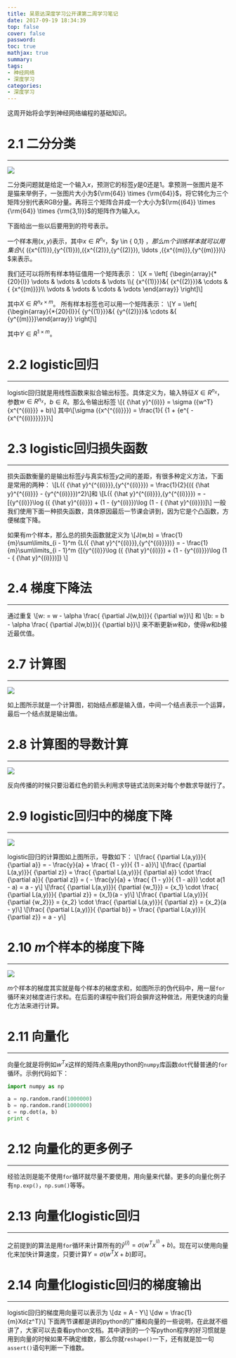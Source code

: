 ```yaml
---
title: 吴恩达深度学习公开课第二周学习笔记
date: 2017-09-19 18:34:39
top: false
cover: false
password:
toc: true
mathjax: true
summary:
tags:
- 神经网络
- 深度学习
categories:
- 深度学习
---
```

<p>这周开始将会学到神经网络编程的基础知识。</p>

# 2.1 二分分类
---
![](13.jpg)

二分类问题就是给定一个输入$x$，预测它的标签$y$是0还是1。拿预测一张图片是不是猫来举例子，一张图片大小为${\rm{64}} \times {\rm{64}}$，将它转化为三个矩阵分别代表RGB分量。再将三个矩阵合并成一个大小为${\rm{(64}} \times {\rm{64}} \times {\rm{3,1)}}$的矩阵作为输入$x$。

下面给出一些以后要用到的符号表示。

一个样本用$(x,y)$表示，其中$x \in {R^{ {n_x}}}$，$y \in \{ 0,1\} $，那么$m$个训练样本就可以用集合$\\{ ({x^{(1)}},{y^{(1)}}),({x^{(2)}},{y^{(2)}}), \ldots ,({x^{(m)}},{y^{(m)}})\\} $来表示。

我们还可以将所有样本特征值用一个矩阵表示：
\\[X = \left[ {\begin{array}{*{20}{l}} \vdots & \vdots & \cdots & \vdots \\\\{ {x^{(1)}}}&{ {x^{(2)}}}& \cdots &{ {x^{(m)}}}\\\\ \vdots & \vdots & \cdots & \vdots \end{array}} \right]\\]

其中$X \in {R^{ {n_x} \times m}}$。
所有样本标签也可以用一个矩阵表示：
\\[Y = \left[ {\begin{array}{*{20}{l}}{ {y^{(1)}}}&{ {y^{(2)}}}& \cdots &{ {y^{(m)}}}\end{array}} \right]\\]

其中$Y \in {R^{1 \times m}}$。

# 2.2 logistic回归
---
logistic回归就是用线性函数来拟合输出标签。具体定义为，输入特征$X \in {R^{n_x}}$，参数$w \in {R^{n_x}}$，$b \in {R}$。那么令输出标签
\\[{ {\hat y}^{(i)}} = \sigma ({w^T}{x^{^{(i)}}} + b)\\]
其中\\[\sigma ({x^{^{(i)}}}) = \frac{1}{ {1 + {e^{ - {x^{^{(i)}}}}}}}\\]

# 2.3 logistic回归损失函数
---
损失函数衡量的是输出标签${\hat y}$与真实标签$y$之间的差距，有很多种定义方法，下面是常用的两种：
\\[L({ {\hat y}^{^{(i)}}},{y^{^{(i)}}}) = \frac{1}{2}{({ {\hat y}^{^{(i)}}} - {y^{^{(i)}}})^2}\\]和
\\[L({ {\hat y}^{^{(i)}}},{y^{^{(i)}}}) =  - [{y^{(i)}}\log ({ {\hat y}^{(i)}}) + (1 - {y^{(i)}})\log (1 - { {\hat y}^{(i)}})]\\]
一般我们使用下面一种损失函数，具体原因最后一节课会讲到，因为它是个凸函数，方便梯度下降。

如果有$m$个样本，那么总的损失函数就定义为
\\[J(w,b) = \frac{1}{m}\sum\limits_{i - 1}^m {L({ {\hat y}^{^{(i)}}},{y^{^{(i)}}})}  =  - \frac{1}{m}\sum\limits_{i - 1}^m {[{y^{(i)}}\log ({ {\hat y}^{(i)}}) + (1 - {y^{(i)}})\log (1 - { {\hat y}^{(i)}})]} \\]

# 2.4 梯度下降法
---
通过重复
\\[w: = w - \alpha \frac{ {\partial J(w,b)}}{ {\partial w}}\\]
和
\\[b: = b - \alpha \frac{ {\partial J(w,b)}}{ {\partial b}}\\]
来不断更新$w$和$b$，使得$w$和$b$接近最优值。

# 2.7 计算图
---
![](14.jpg)

如上图所示就是一个计算图，初始结点都是输入值，中间一个结点表示一个运算，最后一个结点就是输出值。

# 2.8 计算图的导数计算
---
![](15.jpg)

反向传播的时候只要沿着红色的箭头利用求导链式法则来对每个参数求导就行了。

# 2.9 logistic回归中的梯度下降
---
![](16.jpg)

logistic回归的计算图如上图所示，导数如下：
\\[\frac{ {\partial L(a,y)}}{ {\partial a}} =  - \frac{y}{a} + \frac{ {1 - y}}{ {1 - a}}\\]
\\[\frac{ {\partial L(a,y)}}{ {\partial z}} = \frac{ {\partial L(a,y)}}{ {\partial a}} \cdot \frac{ {\partial a}}{ {\partial z}} = ( - \frac{y}{a} + \frac{ {1 - y}}{ {1 - a}}) \cdot a(1 - a) = a - y\\]
\\[\frac{ {\partial L(a,y)}}{ {\partial {w_1}}} = {x_1} \cdot \frac{ {\partial L(a,y)}}{ {\partial z}} = {x_1}(a - y)\\]
\\[\frac{ {\partial L(a,y)}}{ {\partial {w_2}}} = {x_2} \cdot \frac{ {\partial L(a,y)}}{ {\partial z}} = {x_2}(a - y)\\]
\\[\frac{ {\partial L(a,y)}}{ {\partial b}} = \frac{ {\partial L(a,y)}}{ {\partial z}} = a - y\\]

# 2.10 $m$个样本的梯度下降
---
![](17.jpg)

$m$个样本的梯度其实就是每个样本的梯度求和，如图所示的伪代码中，用一层`for`循环来对梯度进行求和。在后面的课程中我们将会摒弃这种做法，用更快速的向量化方法来进行计算。

# 2.11 向量化
---
向量化就是将例如${w^T}x$这样的矩阵点乘用python的`numpy`库函数`dot`代替普通的`for`循环。示例代码如下：
```python
import numpy as np

a = np.random.rand(1000000)
b = np.random.rand(1000000)
c = np.dot(a, b)
print c
```
# 2.12 向量化的更多例子
---
经验法则是能不使用`for`循环就尽量不要使用，用向量来代替。更多的向量化例子有`np.exp()`，`np.sum()`等等。

# 2.13 向量化logistic回归
---
之前提到的算法是用`for`循环来计算所有的${ {\hat y}^{(i)}} = \sigma ({w^T}{x^{^{(i)}}} + b)$。现在可以使用向量化来加快计算速度，只要计算$Y = \sigma ({w^T}X + b)$即可。

# 2.14 向量化logistic回归的梯度输出
---
logistic回归的梯度用向量可以表示为
\\[dz = A - Y\\]
\\[dw = \frac{1}{m}Xd{z^T}\\]
下面两节课都是讲的python的广播和向量的一些说明，在此就不细讲了，大家可以去查看python文档。其中讲到的一个写python程序的好习惯就是用到向量的时候如果不确定维数，那么你就`reshape()`一下，还有就是加一句`assert()`语句判断一下维数。
